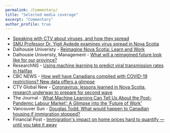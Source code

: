 ```yaml
---
permalink: /Commentary/
title: "Selected media coverage"
excerpt: "Commentary"
author_profile: true
---
```


 
- [Speaking with CTV about viruses, and how they spread](https://atlantic.ctvnews.ca/video?clipId=2753801)
- [SMU Professor Dr. Yigit Aydede examines virus spread in Nova Scotia](https://news.smu.ca/news/2023/8/23/smu-professor-examines-virus-spread-in-nova-scotia)
- Dalhousie Univeristy - [Reimagine Nova Scotia: Learn and Work](https://raw.githack.com/yaydede/Blog_posts/main/learnandwork.pdf) 
- Dalhousie Univeristy, Management - [What will a reimagined future look like for our province?](https://youtu.be/gVkREYSB3Ts)
- ResearchNS - [Using machine learning to predict viral transmission rates in Halifax](https://researchns.ca/2020/05/26/using-machine-learning-to-predict-viral-transmission-rates-in-halifax/) 
- CBC NEWS - [How well have Canadians complied with COVID-19 restrictions? New data offers a glimpse](https://www.cbc.ca/news/canada/mobility-covid-restrictions-compliance-1.5956947) 
- CTV Global New - [Coronavirus: lessons learned in Nova Scotia, research underway to prepare for second wave](https://globalnews.ca/news/7012816/coronavirus-lessons-learned-in-nova-scotia-research-underway-to-prepare-for-second-wave/) 
- The Journal - [What Machine Learning Can Tell Us About the Post-Pandemic Labour Market’: A Glimpse into the ‘Future of Work’](https://www.thesmujournal.ca/university/what-machine-learning-can-tell-us-about-the-post-pandemic-labour-market-a-glimpse-into-the-future-of-work)
- Vancouver Sun - [Douglas Todd: What would happen to Canadian housing if immigration stopped?](https://multiculturalmeanderings.com/2019/07/13/douglas-todd-what-would-happen-to-canadian-housing-if-immigration-stopped/) 
- Financial Post - [Immigration's impact on home prices hard to quantify — until you take it away](https://financialpost.com/real-estate/immigrations-impact-on-home-prices-hard-to-quantify-until-you-take-it-away) 

 
  

